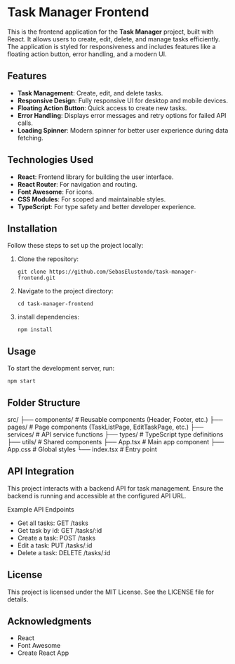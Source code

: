 # Task Manager Frontend

This is the frontend application for the **Task Manager** project, built with React. It allows users to create, edit, delete, and manage tasks efficiently. The application is styled for responsiveness and includes features like a floating action button, error handling, and a modern UI.

## Features

- **Task Management**: Create, edit, and delete tasks.
- **Responsive Design**: Fully responsive UI for desktop and mobile devices.
- **Floating Action Button**: Quick access to create new tasks.
- **Error Handling**: Displays error messages and retry options for failed API calls.
- **Loading Spinner**: Modern spinner for better user experience during data fetching.

## Technologies Used

- **React**: Frontend library for building the user interface.
- **React Router**: For navigation and routing.
- **Font Awesome**: For icons.
- **CSS Modules**: For scoped and maintainable styles.
- **TypeScript**: For type safety and better developer experience.

## Installation

Follow these steps to set up the project locally:

1. Clone the repository:
   ```
   git clone https://github.com/SebasElustondo/task-manager-frontend.git
   ```

2. Navigate to the project directory:
    ```
    cd task-manager-frontend
    ```

3. install dependencies:
    ```
    npm install
    ```

## Usage

To start the development server, run:
   ```
   npm start
   ```

## Folder Structure

src/
├── components/         # Reusable components (Header, Footer, etc.)
├── pages/              # Page components (TaskListPage, EditTaskPage, etc.)
├── services/           # API service functions
├── types/              # TypeScript type definitions
├── utils/              # Shared components
├── App.tsx             # Main app component
├── App.css             # Global styles
└── index.tsx           # Entry point

## API Integration

This project interacts with a backend API for task management. Ensure the backend is running and accessible at the configured API URL.

Example API Endpoints
* Get all tasks: GET /tasks
* Get task by id: GET /tasks/:id
* Create a task: POST /tasks
* Edit a task: PUT /tasks/:id
* Delete a task: DELETE /tasks/:id

## License
This project is licensed under the MIT License. See the LICENSE file for details.

## Acknowledgments
* React
* Font Awesome
* Create React App